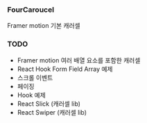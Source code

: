 ### FourCaroucel   
Framer motion 기본 캐러셀

### TODO
- Framer motion 여러 배열 요소를 포함한 캐러셀
- React Hook Form Field Array 예제
- 스크롤 이벤트
- 페이징
- Hook 예제
- React Slick (캐러셀 lib)
- React Swiper (캐러셀 lib)